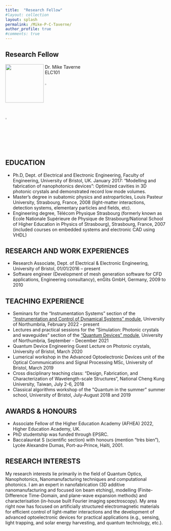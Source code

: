 ```yaml
---
title:  "Research Fellow"
#layout: collection
layout: splash
permalink: /Mike-P-C-Taverne/
author_profile: true
#comments: true
---
```


## Research Fellow

<img src="{{ site.url }}{{ site.baseurl }}/assets/profiles/profile_im_MT.jpg" style="float: left;height: 120px"/>
&nbsp;Dr. Mike Taverne<br>
&nbsp;ELC101<br>
&nbsp;<mike.taverne@northumbria.ac.uk><br> 
&nbsp;<a href="https://www.northumbria.ac.uk/about-us/our-staff/t/mike-taverne"><img src="{{ site.url }}{{ site.baseurl }}/assets/profiles/nuw.png" style="width: 2.5%; border: none; text-decoration: none"/></a><br>
<a href="https://scholar.google.com/citations?user=9sFGPrEAAAAJ"><img src="{{ site.url }}{{ site.baseurl }}/assets/profiles/google.png" style="width: 2.5%; border: none; text-decoration: none"/></a>&nbsp;

## EDUCATION

* Ph.D, Dept. of Electrical and Electronic Engineering, Faculty of Engineering, University of Bristol, UK. January 2017: “Modelling and fabrication of nanophotonics devices”: Optimized cavities in 3D photonic crystals and demonstrated record low mode volumes.
* Master’s degree in subatomic physics and astroparticles, Louis Pasteur University, Strasbourg, France, 2008 (light-matter interactions, detection systems, elementary particles and fields, etc).
* Engineering degree, Télécom Physique Strasbourg (formerly known as Ecole Nationale Supérieure de Physique de Strasbourg/National School of Higher Education in Physics of Strasbourg), Strasbourg, France, 2007 (included courses on embedded systems and electronic CAD using VHDL)

## RESEARCH AND WORK EXPERIENCES

* Research Associate, Dept. of Electrical & Electronic Engineering, University of Bristol, 01/01/2016  –  present<br>
* Software engineer (Development of mesh generation software for CFD applications, Engineering consultancy), enGits GmbH, Germany, 2009 to 2010<br>

## TEACHING EXPERIENCE

* Seminars for the “Instrumentation Systems” section of the [“Instrumentation and Control of Dynamical Systems” module](https://www.northumbria.ac.uk/study-at-northumbria/courses/electrical-and-electronic-engineering-beng-ft-uuselz1?moduleslug=kd6031-instrumentation-and-control-of-dynamical-systems&alttemplate=%7Bdf847541-4f68-426a-8940-4c60ff4c5262%7D), University of Northumbria, February 2022 - present<br>
* Lectures and practical sessions for the “Simulation: Photonic crystals and waveguides” section of the [“Quantum Devices” module](https://www.northumbria.ac.uk/study-at-northumbria/courses/physics-mphys-ft-uusics1?moduleslug=kd6041-quantum-devices&alttemplate=%7Bdf847541-4f68-426a-8940-4c60ff4c5262%7D&y=2022), University of Northumbria, September - December 2021<br>
* Quantum Device Engineering Guest Lecture on Photonic crystals, University of Bristol, March 2020<br>
* Lumerical workshop in the Advanced Optoelectronic Devices unit of the Optical Communications and Signal Processing MSc, University of Bristol, March 2019<br>
* Cross disciplinary teaching class: “Design, Fabrication, and Characterization of Wavelength-scale Structures”, National Cheng Kung University, Taiwan, July 2-6, 2018<br>
* Classical algorithms workshop of the "Quantum in the summer" summer school, University of Bristol, July-August 2018 and 2019<br>

## AWARDS & HONOURS

* Associate Fellow of the Higher Education Academy (AFHEA) 2022, Higher Education Academy, UK.<br>
* PhD studentship was funded through EPSRC.<br>
* Baccalauréat S (scientific section) with honours (mention “très bien”), Lycée Alexandre Dumas, Port-au-Prince, Haïti, 2001.<br>

## RESEARCH INTERESTS

My research interests lie primarily in the field of Quantum Optics, Nanophotonics, Nanomanufacturing techniques and computational photonics. I am an expert in nanofabrication (3D additive nanomanufacturing and focused ion beam etching), modelling (Finite-Difference Time-Domain, and plane-wave expansion methods) and characterisation (in-house built Fourier imaging spectroscopy). My area right now has focused on artificially structured electromagnetic materials for efficient control of light-matter interactions and the development of advanced optoelectronic devices for practical applications (e.g., sensing, light trapping, and solar energy harvesting, and quantum technology, etc.).
